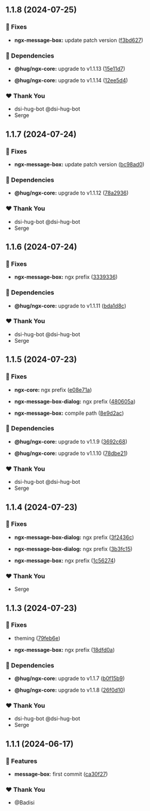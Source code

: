 ## 1.1.8 (2024-07-25)


### 🐛 Fixes

- **ngx-message-box:** update patch version ([f3bd627](https://github.com/DSI-HUG/ngx-components/commit/f3bd627))


### 🌱 Dependencies

- **@hug/ngx-core:** upgrade to v1.1.13 ([15e11d7](https://github.com/DSI-HUG/ngx-components/commit/15e11d7))

- **@hug/ngx-core:** upgrade to v1.1.14 ([12ee5d4](https://github.com/DSI-HUG/ngx-components/commit/12ee5d4))


### ❤️  Thank You

- dsi-hug-bot @dsi-hug-bot
- Serge

## 1.1.7 (2024-07-24)


### 🐛 Fixes

- **ngx-message-box:** update patch version ([bc98ad0](https://github.com/DSI-HUG/ngx-components/commit/bc98ad0))


### 🌱 Dependencies

- **@hug/ngx-core:** upgrade to v1.1.12 ([78a2936](https://github.com/DSI-HUG/ngx-components/commit/78a2936))


### ❤️  Thank You

- dsi-hug-bot @dsi-hug-bot
- Serge

## 1.1.6 (2024-07-24)


### 🐛 Fixes

- **ngx-message-box:** ngx prefix ([3339336](https://github.com/DSI-HUG/ngx-components/commit/3339336))


### 🌱 Dependencies

- **@hug/ngx-core:** upgrade to v1.1.11 ([bda1d8c](https://github.com/DSI-HUG/ngx-components/commit/bda1d8c))


### ❤️  Thank You

- dsi-hug-bot @dsi-hug-bot
- Serge

## 1.1.5 (2024-07-23)


### 🐛 Fixes

- **ngx-core:** ngx prefix ([e08e71a](https://github.com/DSI-HUG/ngx-components/commit/e08e71a))

- **ngx-message-box-dialog:** ngx prefix ([480605a](https://github.com/DSI-HUG/ngx-components/commit/480605a))

- **ngx-message-box:** compile path ([8e9d2ac](https://github.com/DSI-HUG/ngx-components/commit/8e9d2ac))


### 🌱 Dependencies

- **@hug/ngx-core:** upgrade to v1.1.9 ([3692c68](https://github.com/DSI-HUG/ngx-components/commit/3692c68))

- **@hug/ngx-core:** upgrade to v1.1.10 ([78dbe21](https://github.com/DSI-HUG/ngx-components/commit/78dbe21))


### ❤️  Thank You

- dsi-hug-bot @dsi-hug-bot
- Serge

## 1.1.4 (2024-07-23)


### 🐛 Fixes

- **ngx-message-box-dialog:** ngx prefix ([3f2436c](https://github.com/DSI-HUG/ngx-components/commit/3f2436c))

- **ngx-message-box-dialog:** ngx prefix ([3b3fc15](https://github.com/DSI-HUG/ngx-components/commit/3b3fc15))

- **ngx-message-box:** ngx prefix ([1c56274](https://github.com/DSI-HUG/ngx-components/commit/1c56274))


### ❤️  Thank You

- Serge

## 1.1.3 (2024-07-23)


### 🐛 Fixes

- theming ([79feb6e](https://github.com/DSI-HUG/ngx-components/commit/79feb6e))

- **ngx-message-box:** ngx prefix ([18dfd0a](https://github.com/DSI-HUG/ngx-components/commit/18dfd0a))


### 🌱 Dependencies

- **@hug/ngx-core:** upgrade to v1.1.7 ([b0f15b9](https://github.com/DSI-HUG/ngx-components/commit/b0f15b9))

- **@hug/ngx-core:** upgrade to v1.1.8 ([26f0d10](https://github.com/DSI-HUG/ngx-components/commit/26f0d10))


### ❤️  Thank You

- dsi-hug-bot @dsi-hug-bot
- Serge

## 1.1.1 (2024-06-17)

### 🚀 Features

-   **message-box**: first commit ([ca30f27](https://github.com/DSI-HUG/ngx-components/commit/ca30f2791b4b013bedf38839e2bc2aed296c2acc))

### ❤️ Thank You

-   @Badisi
